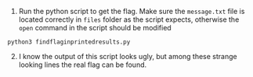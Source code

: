 1. Run the python script to get the flag. Make sure the ```message.txt``` file is located correctly in ```files``` folder as the script expects, otherwise the ```open``` command in the script should be modified

```python3 findflaginprintedresults.py```

2. I know the output of this script looks ugly, but among these strange looking lines the real flag can be found.
